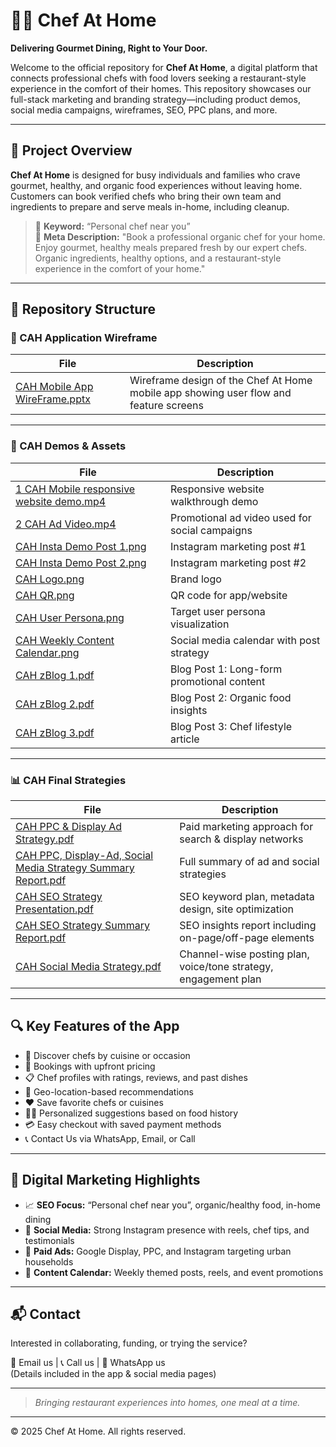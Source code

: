 # 👨‍🍳 Chef At Home

**Delivering Gourmet Dining, Right to Your Door.**

Welcome to the official repository for **Chef At Home**, a digital platform that connects professional chefs with food lovers seeking a restaurant-style experience in the comfort of their homes. This repository showcases our full-stack marketing and branding strategy—including product demos, social media campaigns, wireframes, SEO, PPC plans, and more.

---

## 📲 Project Overview

**Chef At Home** is designed for busy individuals and families who crave gourmet, healthy, and organic food experiences without leaving home. Customers can book verified chefs who bring their own team and ingredients to prepare and serve meals in-home, including cleanup.

> 🎯 **Keyword:** “Personal chef near you”  
> 📝 **Meta Description:** "Book a professional organic chef for your home. Enjoy gourmet, healthy meals prepared fresh by our expert chefs. Organic ingredients, healthy options, and a restaurant-style experience in the comfort of your home."

---

## 📁 Repository Structure

### 📂 CAH Application Wireframe
| File | Description |
|------|-------------|
| [CAH Mobile App WireFrame.pptx](Chef%20At%20Home/CAH%20Application%20Wireframe/CAH%20Mobile%20App%20WireFrame.pptx) | Wireframe design of the Chef At Home mobile app showing user flow and feature screens |

---

### 🎥 CAH Demos & Assets
| File | Description |
|------|-------------|
| [1 CAH Mobile responsive website demo.mp4](Chef%20At%20Home/CAH%20Demos%20%26%20Assets/1%20CAH%20Mobile%20responsive%20website%20demo.mp4) | Responsive website walkthrough demo |
| [2 CAH Ad Video.mp4](Chef%20At%20Home/CAH%20Demos%20%26%20Assets/2%20CAH%20Ad%20Video.mp4) | Promotional ad video used for social campaigns |
| [CAH Insta Demo Post 1.png](Chef%20At%20Home/CAH%20Demos%20%26%20Assets/CAH%20Insta%20Demo%20Post%201.png) | Instagram marketing post #1 |
| [CAH Insta Demo Post 2.png](Chef%20At%20Home/CAH%20Demos%20%26%20Assets/CAH%20Insta%20Demo%20Post%202.png) | Instagram marketing post #2 |
| [CAH Logo.png](Chef%20At%20Home/CAH%20Demos%20%26%20Assets/CAH%20Logo.png) | Brand logo |
| [CAH QR.png](Chef%20At%20Home/CAH%20Demos%20%26%20Assets/CAH%20QR.png) | QR code for app/website |
| [CAH User Persona.png](Chef%20At%20Home/CAH%20Demos%20%26%20Assets/CAH%20User%20Persona.png) | Target user persona visualization |
| [CAH Weekly Content Calendar.png](Chef%20At%20Home/CAH%20Demos%20%26%20Assets/CAH%20Weekly%20Content%20Calendar.png) | Social media calendar with post strategy |
| [CAH zBlog 1.pdf](Chef%20At%20Home/CAH%20Demos%20%26%20Assets/CAH%20zBlog%201.pdf) | Blog Post 1: Long-form promotional content |
| [CAH zBlog 2.pdf](Chef%20At%20Home/CAH%20Demos%20%26%20Assets/CAH%20zBlog%202.pdf) | Blog Post 2: Organic food insights |
| [CAH zBlog 3.pdf](Chef%20At%20Home/CAH%20Demos%20%26%20Assets/CAH%20zBlog%203.pdf) | Blog Post 3: Chef lifestyle article |

---

### 📊 CAH Final Strategies
| File | Description |
|------|-------------|
| [CAH PPC & Display Ad Strategy.pdf](Chef%20At%20Home/CAH%20Final%20Strategies/CAH%20PPC%20%26%20Display%20Ad%20Strategy.pdf) | Paid marketing approach for search & display networks |
| [CAH PPC, Display-Ad, Social Media Strategy Summary Report.pdf](Chef%20At%20Home/CAH%20Final%20Strategies/CAH%20PPC%2C%20Display-Ad%2C%20Social%20Media%20Strategy%20Summary%20Report.pdf) | Full summary of ad and social strategies |
| [CAH SEO Strategy Presentation.pdf](Chef%20At%20Home/CAH%20Final%20Strategies/CAH%20SEO%20Strategy%20Presentation.pdf) | SEO keyword plan, metadata design, site optimization |
| [CAH SEO Strategy Summary Report.pdf](Chef%20At%20Home/CAH%20Final%20Strategies/CAH%20SEO%20Strategy%20Summary%20Report.pdf) | SEO insights report including on-page/off-page elements |
| [CAH Social Media Strategy.pdf](Chef%20At%20Home/CAH%20Final%20Strategies/CAH%20Social%20Media%20Strategy.pdf) | Channel-wise posting plan, voice/tone strategy, engagement plan |

---

## 🔍 Key Features of the App

- 🔎 Discover chefs by cuisine or occasion  
- 🧾 Bookings with upfront pricing  
- 📋 Chef profiles with ratings, reviews, and past dishes  
- 📍 Geo-location-based recommendations  
- ❤️ Save favorite chefs or cuisines  
- 🧑‍🍳 Personalized suggestions based on food history  
- 💳 Easy checkout with saved payment methods  
- 📞 Contact Us via WhatsApp, Email, or Call

---

## 🚀 Digital Marketing Highlights

- 📈 **SEO Focus:** “Personal chef near you”, organic/healthy food, in-home dining
- 📱 **Social Media:** Strong Instagram presence with reels, chef tips, and testimonials
- 💬 **Paid Ads:** Google Display, PPC, and Instagram targeting urban households
- 📅 **Content Calendar:** Weekly themed posts, reels, and event promotions

---

## 📬 Contact

Interested in collaborating, funding, or trying the service?

📧 Email us | 📞 Call us | 💬 WhatsApp us  
(Details included in the app & social media pages)

---

> *Bringing restaurant experiences into homes, one meal at a time.*

---

© 2025 Chef At Home. All rights reserved.
